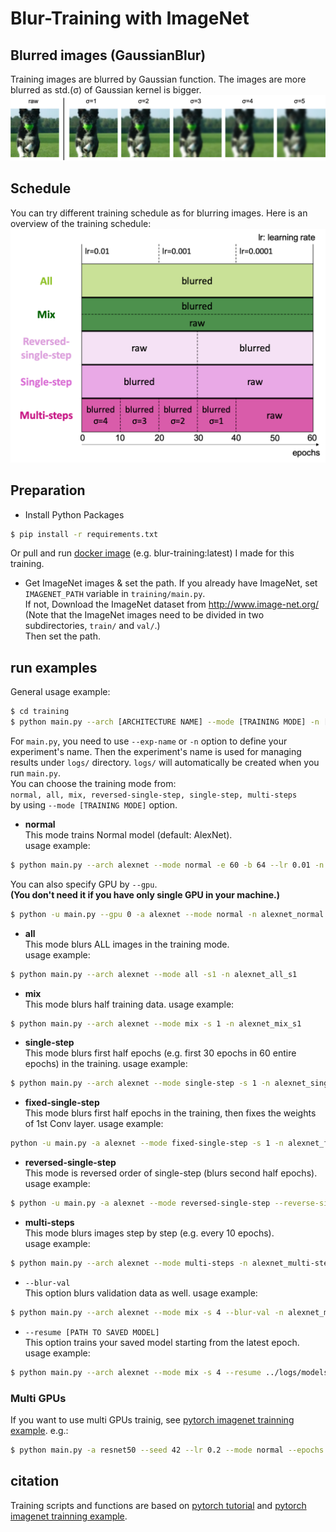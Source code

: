 # Blur-Training with ImageNet 


## Blurred images (GaussianBlur)
Training images are blurred by Gaussian function. The images are more blurred as std.(σ) of Gaussian kernel is bigger.
![blurred-images](./figures/blurred_images.png)


## Schedule
You can try different training schedule as for blurring images. Here is an overview of the training schedule:
![schedule](./figures/schedule.png)


## Preparation
- Install Python Packages  
```bash
$ pip install -r requirements.txt
```
Or pull and run [docker image][docker-blur-training] (e.g. blur-training:latest) I made for this training.  
- Get ImageNet images & set the path. If you already have ImageNet, set `IMAGENET_PATH` variable in `training/main.py`.  
If not, Download the ImageNet dataset from http://www.image-net.org/  
    (Note that the ImageNet images need to be divided in two subdirectories, ``train/`` and ``val/``.)  
    Then set the path.
    
    
## run examples
General usage example:
```bash
$ cd training
$ python main.py --arch [ARCHITECTURE NAME] --mode [TRAINING MODE] -n [EXPERIMENT NAME] 
```  

For `main.py`, you need to use `--exp-name` or `-n` option to define your experiment's name. 
Then the experiment's name is used for managing results under `logs/` directory.
`logs/` will automatically be created when you run `main.py`.   
You can choose the training mode from:   
`normal, all, mix, reversed-single-step, single-step, multi-steps`  
by using `--mode [TRAINING MODE]` option.

- **normal**  
This mode trains Normal model (default: AlexNet).  
usage example:  
```bash
$ python main.py --arch alexnet --mode normal -e 60 -b 64 --lr 0.01 -n alexnet_normal
```
You can also specify GPU by `--gpu`.  
**(You don't need it if you have only single GPU in your machine.)**
```bash
$ python -u main.py --gpu 0 -a alexnet --mode normal -n alexnet_normal
```

- **all**  
This mode blurs ALL images in the training mode.  
usage example:  
```bash
$ python main.py --arch alexnet --mode all -s1 -n alexnet_all_s1
```

- **mix**    
This mode blurs half training data.
usage example:  
```bash
$ python main.py --arch alexnet --mode mix -s 1 -n alexnet_mix_s1
```

- **single-step**    
This mode blurs first half epochs (e.g. first 30 epochs in 60 entire epochs) in the training.
usage example:  
```bash
$ python main.py --arch alexnet --mode single-step -s 1 -n alexnet_single-step_s1
```

- **fixed-single-step**    
This mode blurs first half epochs in the training, then fixes the weights of 1st Conv layer.
usage example:  
```bash
python -u main.py -a alexnet --mode fixed-single-step -s 1 -n alexnet_fixed-single-step_s1
```

- **reversed-single-step**    
This mode is reversed order of single-step (blurs second half epochs).
usage example:  
```bash
$ python -u main.py -a alexnet --mode reversed-single-step --reverse-sigma 1 -n alexnet_reversed-single-step_s1
```

- **multi-steps**  
This mode blurs images step by step (e.g. every 10 epochs).  
usage example:  
```bash
$ python main.py --arch alexnet --mode multi-steps -n alexnet_multi-steps
```

- `--blur-val`   
This option blurs validation data as well. 
usage example:  
```bash
$ python main.py --arch alexnet --mode mix -s 4 --blur-val -n alexnet_mix_lur-val_s4
```

- `--resume [PATH TO SAVED MODEL]`   
This option trains your saved model starting from the latest epoch.  
usage example:  
```bash
$ python main.py --arch alexnet --mode mix -s 4 --resume ../logs/models/alexnet_mix_s4/model_060.pth.tar -n alexnet_mix_s4_from60e 
```

### Multi GPUs
If you want to use multi GPUs trainig, see [pytorch imagenet trainning example][pytorch-imagenet].
e.g.:
```bash 
$ python main.py -a resnet50 --seed 42 --lr 0.2 --mode normal --epochs 60 -b 512 --dist-url 'tcp://127.0.0.1:10000' --dist-backend 'nccl' --multiprocessing-distributed --world-size 1 --rank 0 -n resnet50_normal_b512
```

## citation
Training scripts and functions are based on [pytorch tutorial][pytorch-tutorial] and [pytorch imagenet trainning example][pytorch-imagenet].



[pytorch-tutorial]:https://github.com/pytorch/tutorials/blob/master/beginner_source/blitz/cifar10_tutorial.py
[pytorch-imagenet]:https://github.com/pytorch/examples/blob/master/imagenet
[docker-blur-training]:https://hub.docker.com/r/sousquared/blur-training
